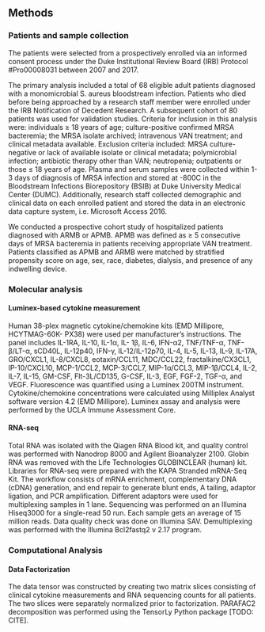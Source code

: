 ## Methods

### Patients and sample collection

The patients were selected from a prospectively enrolled via an informed consent process under the Duke Institutional Review Board (IRB) Protocol #Pro00008031 between 2007 and 2017.

The primary analysis included a total of 68 eligible adult patients diagnosed with a monomicrobial S. aureus bloodstream infection. Patients who died before being approached by a research staff member were enrolled under the IRB Notification of Decedent Research. A subsequent cohort of 80 patients was used for validation studies. Criteria for inclusion in this analysis were: individuals ≥ 18 years of age; culture-positive confirmed MRSA bacteremia; the MRSA isolate archived; intravenous VAN treatment; and clinical metadata available. Exclusion criteria included: MRSA culture-negative or lack of available isolate or clinical metadata; polymicrobial infection; antibiotic therapy other than VAN; neutropenia; outpatients or those ≤ 18 years of age. Plasma and serum samples were collected within 1-3 days of diagnosis of MRSA infection and stored at -800C in the Bloodstream Infections Biorepository (BSIB) at Duke University Medical Center (DUMC). Additionally, research staff collected demographic and clinical data on each enrolled patient and stored the data in an electronic data capture system, i.e. Microsoft Access 2016.

We conducted a prospective cohort study of hospitalized patients diagnosed with ARMB or APMB. APMB was defined as ≥ 5 consecutive days of MRSA bacteremia in patients receiving appropriate VAN treatment. Patients classified as APMB and ARMB were matched by stratified propensity score on age, sex, race, diabetes, dialysis, and presence of any indwelling device.

### Molecular analysis

#### Luminex-based cytokine measurement

Human 38-plex magnetic cytokine/chemokine kits (EMD Millipore, HCYTMAG-60K- PX38) were used per manufacturer’s instructions. The panel includes IL-1RA, IL-10, IL-1α, IL- 1β, IL-6, IFN-α2, TNF/TNF-α, TNF-β/LT-α, sCD40L, IL-12p40, IFN-γ, IL-12/IL-12p70, IL-4, IL-5, IL-13, IL-9, IL-17A, GRO/CXCL1, IL-8/CXCL8, eotaxin/CCL11, MDC/CCL22, fractalkine/CX3CL1, IP-10/CXCL10, MCP-1/CCL2, MCP-3/CCL7, MIP-1α/CCL3, MIP-1β/CCL4, IL-2, IL-7, IL-15, GM-CSF, Flt-3L/CD135, G-CSF, IL-3, EGF, FGF-2, TGF-α, and VEGF. Fluorescence was quantified using a Luminex 200TM instrument. Cytokine/chemokine concentrations were calculated using Milliplex Analyst software version 4.2 (EMD Millipore). Luminex assay and analysis were performed by the UCLA Immune Assessment Core.

#### RNA-seq

Total RNA was isolated with the Qiagen RNA Blood kit, and quality control was performed with Nanodrop 8000 and Agilent Bioanalyzer 2100. Globin RNA was removed with the Life Technologies GLOBINCLEAR (human) kit. Libraries for RNA-seq were prepared with the KAPA Stranded mRNA-Seq Kit. The workflow consists of mRNA enrichment, complementary DNA (cDNA) generation, and end repair to generate blunt ends, A tailing, adaptor ligation, and PCR amplification. Different adaptors were used for multiplexing samples in 1 lane. Sequencing was performed on an Illumina Hiseq3000 for a single-read 50 run. Each sample gets an average of 15 million reads. Data quality check was done on Illumina SAV. Demultiplexing was performed with the Illumina Bcl2fastq2 v 2.17 program.

### Computational Analysis

#### Data Factorization

The data tensor was constructed by creating two matrix slices consisting of clinical cytokine measurements and RNA sequencing counts for all patients. The two slices were separately normalized prior to factorization. <!-- TODO: Insert short description of normalization here. --> PARAFAC2 decomposition was performed using the TensorLy Python package [TODO: CITE].

<!-- TODO: Add more about the math details of PARAFAC2. -->
